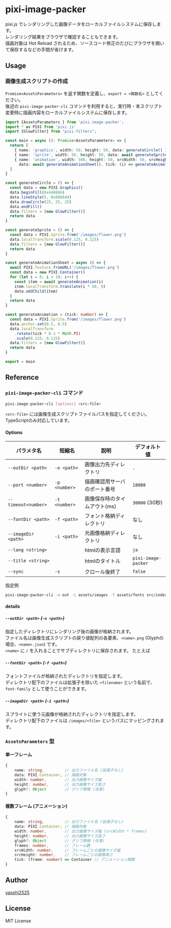 # pixi-image-packer

pixi.js でレンダリングした画像データをローカルファイルシステムに保存します。  
レンダリング結果をブラウザで確認することもできます。  
描画対象は Hot Reload されるため、ソースコード修正のたびにブラウザを開いて保存するなどの手間が省けます。  

## Usage

### 画像生成スクリプトの作成

`Promise<AssetsParameters>` を返す関数を定義し、`export = <関数名>` としてください。  
後述の `pixi-image-packer-cli` コマンドを利用すると、実行時・本スクリプト変更時に描画内容をローカルファイルシステムに保存します。

```typescript
import {AssetsParameters } from 'pixi-image-packer';
import * as PIXI from 'pixi.js'
import {GlowFilter} from "pixi-filters";

const main = async (): Promise<AssetsParameters> => {
  return [
    { name: 'graphics', width: 50, height: 50, data: generateCircle() },
    { name: 'sprite', width: 50, height: 50, data: await generateSprite() },
    { name: 'animation', width: 500, height: 50, srcWidth: 50, srcHeight: 50, frames: 10,
      data: await generateAnimationSheet(), tick: (i) => generateAnimation(i) }
  ]
}

const generateCircle = () => {
  const data = new PIXI.Graphics()
  data.beginFill(0x448866)
  data.lineStyle(5, 0x886644)
  data.drawCircle(25, 25, 25)
  data.endFill()
  data.filters = [new GlowFilter()]
  return data
}

const generateSprite = () => {
  const data = PIXI.Sprite.from('/images/flower.png')
  data.localTransform.scale(0.125, 0.125)
  data.filters = [new GlowFilter()]
  return data
}

const generateAnimationSheet = async () => {
  await PIXI.Texture.fromURL('/images/flower.png')
  const data = new PIXI.Container()
  for (let i = 0; i < 10; i++) {
    const item = await generateAnimation(i)
    item.localTransform.translate(i * 50, 0)
    data.addChild(item)
  }
  return data
}

const generateAnimation = (tick: number) => {
  const data = PIXI.Sprite.from('/images/flower.png')
  data.anchor.set(0.5, 0.5)
  data.localTransform
    .rotate(tick * 0.1 * Math.PI)
    .scale(0.125, 0.125)
  data.filters = [new GlowFilter()]
  return data
}

export = main
```

## Reference 

### `pixi-image-packer-cli` コマンド

```sh
pixi-image-packer-cli [options] <src-file>
```

`<src-file>` には画像生成スクリプトファイルパスを指定してください。TypeScriptのみ対応しています。

#### Options

| パラメタ名               | 短縮名           | 説明               | デフォルト値              |
|---------------------|---------------|------------------|---------------------|
| `--outDir <path>`   | `-o <path>`   | 画像出力先ディレクトリ      | `.`                 |
| `--port <number>`   | `-p <number>` | 描画確認用サーバのポート番号   | `18080`             |
| `--timeout<number>` | `-t <number>` | 画像保存時のタイムアウト(ms) | `30000` (30秒)       |
| `--fontDir <path>`  | `-f <path>`   | フォント格納ディレクトリ     | なし                  |
| `--imageDir <path>` | `-i <path>`   | 元画像格納ディレクトリ      | なし                  |
| `--lang <string>`   |               | htmlの表示言語        | `ja`                |
| `--title <string>`  |               | htmlのタイトル        | `pixi-image-packer` |
| `--sync`            | `-s`          | クロール後終了          | `false`             |

指定例

```sh
pixi-image-packer-cli -o out -i assets/images -f assets/fonts src/index.ts
```

#### details

##### `--outDir <path>` (`-o <path>`)

指定したディレクトリにレンダリング後の画像が格納されます。  
ファイル名は画像生成スクリプトの戻り値配列の各要素、`<name>.png` (Glyphの場合、`<name>.json`) です。  
`<name>` に `/` を入れることでサブディレクトリに保存されます。
たとえば

##### `--fontDir <path>` (`-f <path>`)

フォントファイルが格納されたディレクトリを指定します。  
ディレクトリ配下のファイルは拡張子を除いた `<filename>` という名前で、`font-family` として使うことができます。

##### `--imageDir <path>` (`-i <path>`)

スプライトに使う元画像が格納されたディレクトリを指定します。  
ディレクトリ配下のファイルは `/images/<file>` というパスにマッピングされます。

### `AssetsParameters` 型

#### 単一フレーム

```typescript
{
    name: string,         // 出力ファイル名 (拡張子なし)
    data: PIXI.Container, // 描画対象
    width: number,        // 出力画像サイズ幅
    height: number,       // 出力画像サイズ高さ
    glyph?: Object        // グリフ情報 (任意)
}
```

#### 複数フレーム (アニメーション)

```typescript
{
    name: string,         // 出力ファイル名 (拡張子なし)
    data: PIXI.Container, // 描画対象
    width: number,        // 出力画像サイズ幅 (srcWidth * frames)
    height: number,       // 出力画像サイズ高さ
    glyph?: Object        // グリフ情報 (任意)
    frames: number,       // フレーム数
    srcWidth: number,     // フレームごとの画像サイズ幅
    srcHeight: number,    // フレームごとの画像高さ
    tick: (frame: number) => Container // アニメーション関数
}
```


## Author

[yasshi2525](https://twitter.com/yasshi2525)

## License

MIT License
